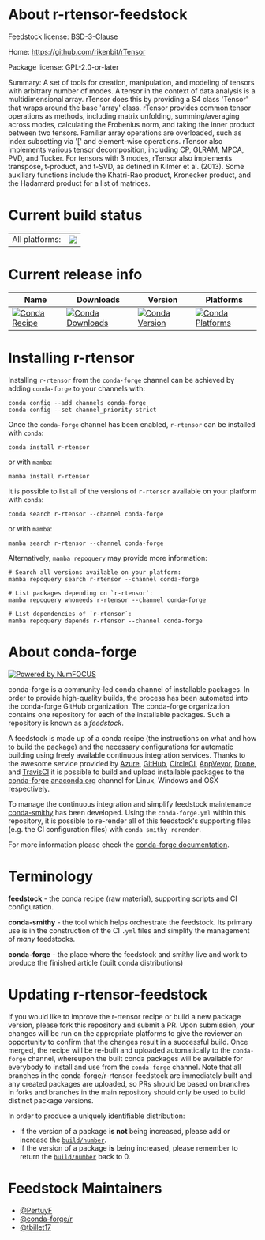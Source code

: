 About r-rtensor-feedstock
=========================

Feedstock license: [BSD-3-Clause](https://github.com/conda-forge/r-rtensor-feedstock/blob/main/LICENSE.txt)

Home: https://github.com/rikenbit/rTensor

Package license: GPL-2.0-or-later

Summary: A set of tools for creation, manipulation, and modeling of tensors with arbitrary number of modes. A tensor in the context of data analysis is a multidimensional array. rTensor does this by providing a S4 class 'Tensor' that wraps around the base 'array' class. rTensor provides common tensor operations as methods, including matrix unfolding, summing/averaging across modes, calculating the Frobenius norm, and taking the inner product between two tensors. Familiar array operations are overloaded, such as index subsetting via '[' and element-wise operations. rTensor also implements various tensor decomposition, including CP, GLRAM, MPCA, PVD, and Tucker. For tensors with 3 modes, rTensor also implements transpose, t-product, and t-SVD, as defined in Kilmer et al. (2013). Some auxiliary functions include the Khatri-Rao product, Kronecker product, and the Hadamard product for a list of matrices.

Current build status
====================


<table><tr><td>All platforms:</td>
    <td>
      <a href="https://dev.azure.com/conda-forge/feedstock-builds/_build/latest?definitionId=5222&branchName=main">
        <img src="https://dev.azure.com/conda-forge/feedstock-builds/_apis/build/status/r-rtensor-feedstock?branchName=main">
      </a>
    </td>
  </tr>
</table>

Current release info
====================

| Name | Downloads | Version | Platforms |
| --- | --- | --- | --- |
| [![Conda Recipe](https://img.shields.io/badge/recipe-r--rtensor-green.svg)](https://anaconda.org/conda-forge/r-rtensor) | [![Conda Downloads](https://img.shields.io/conda/dn/conda-forge/r-rtensor.svg)](https://anaconda.org/conda-forge/r-rtensor) | [![Conda Version](https://img.shields.io/conda/vn/conda-forge/r-rtensor.svg)](https://anaconda.org/conda-forge/r-rtensor) | [![Conda Platforms](https://img.shields.io/conda/pn/conda-forge/r-rtensor.svg)](https://anaconda.org/conda-forge/r-rtensor) |

Installing r-rtensor
====================

Installing `r-rtensor` from the `conda-forge` channel can be achieved by adding `conda-forge` to your channels with:

```
conda config --add channels conda-forge
conda config --set channel_priority strict
```

Once the `conda-forge` channel has been enabled, `r-rtensor` can be installed with `conda`:

```
conda install r-rtensor
```

or with `mamba`:

```
mamba install r-rtensor
```

It is possible to list all of the versions of `r-rtensor` available on your platform with `conda`:

```
conda search r-rtensor --channel conda-forge
```

or with `mamba`:

```
mamba search r-rtensor --channel conda-forge
```

Alternatively, `mamba repoquery` may provide more information:

```
# Search all versions available on your platform:
mamba repoquery search r-rtensor --channel conda-forge

# List packages depending on `r-rtensor`:
mamba repoquery whoneeds r-rtensor --channel conda-forge

# List dependencies of `r-rtensor`:
mamba repoquery depends r-rtensor --channel conda-forge
```


About conda-forge
=================

[![Powered by
NumFOCUS](https://img.shields.io/badge/powered%20by-NumFOCUS-orange.svg?style=flat&colorA=E1523D&colorB=007D8A)](https://numfocus.org)

conda-forge is a community-led conda channel of installable packages.
In order to provide high-quality builds, the process has been automated into the
conda-forge GitHub organization. The conda-forge organization contains one repository
for each of the installable packages. Such a repository is known as a *feedstock*.

A feedstock is made up of a conda recipe (the instructions on what and how to build
the package) and the necessary configurations for automatic building using freely
available continuous integration services. Thanks to the awesome service provided by
[Azure](https://azure.microsoft.com/en-us/services/devops/), [GitHub](https://github.com/),
[CircleCI](https://circleci.com/), [AppVeyor](https://www.appveyor.com/),
[Drone](https://cloud.drone.io/welcome), and [TravisCI](https://travis-ci.com/)
it is possible to build and upload installable packages to the
[conda-forge](https://anaconda.org/conda-forge) [anaconda.org](https://anaconda.org/)
channel for Linux, Windows and OSX respectively.

To manage the continuous integration and simplify feedstock maintenance
[conda-smithy](https://github.com/conda-forge/conda-smithy) has been developed.
Using the ``conda-forge.yml`` within this repository, it is possible to re-render all of
this feedstock's supporting files (e.g. the CI configuration files) with ``conda smithy rerender``.

For more information please check the [conda-forge documentation](https://conda-forge.org/docs/).

Terminology
===========

**feedstock** - the conda recipe (raw material), supporting scripts and CI configuration.

**conda-smithy** - the tool which helps orchestrate the feedstock.
                   Its primary use is in the construction of the CI ``.yml`` files
                   and simplify the management of *many* feedstocks.

**conda-forge** - the place where the feedstock and smithy live and work to
                  produce the finished article (built conda distributions)


Updating r-rtensor-feedstock
============================

If you would like to improve the r-rtensor recipe or build a new
package version, please fork this repository and submit a PR. Upon submission,
your changes will be run on the appropriate platforms to give the reviewer an
opportunity to confirm that the changes result in a successful build. Once
merged, the recipe will be re-built and uploaded automatically to the
`conda-forge` channel, whereupon the built conda packages will be available for
everybody to install and use from the `conda-forge` channel.
Note that all branches in the conda-forge/r-rtensor-feedstock are
immediately built and any created packages are uploaded, so PRs should be based
on branches in forks and branches in the main repository should only be used to
build distinct package versions.

In order to produce a uniquely identifiable distribution:
 * If the version of a package **is not** being increased, please add or increase
   the [``build/number``](https://docs.conda.io/projects/conda-build/en/latest/resources/define-metadata.html#build-number-and-string).
 * If the version of a package **is** being increased, please remember to return
   the [``build/number``](https://docs.conda.io/projects/conda-build/en/latest/resources/define-metadata.html#build-number-and-string)
   back to 0.

Feedstock Maintainers
=====================

* [@PertuyF](https://github.com/PertuyF/)
* [@conda-forge/r](https://github.com/conda-forge/r/)
* [@tbillet17](https://github.com/tbillet17/)

